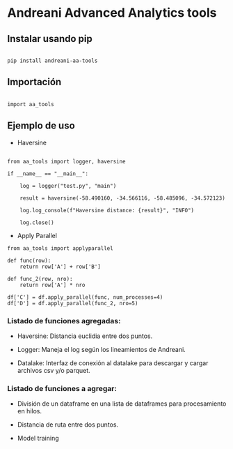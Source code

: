 # Andreani Advanced Analytics tools

## Instalar usando pip

```

pip install andreani-aa-tools

```

## Importación

```

import aa_tools

```

## Ejemplo de uso

- Haversine

```

from aa_tools import logger, haversine

if __name__ == "__main__":

    log = logger("test.py", "main")

    result = haversine(-58.490160, -34.566116, -58.485096, -34.572123)

    log.log_console(f"Haversine distance: {result}", "INFO")

    log.close()

```

- Apply Parallel

```
from aa_tools import applyparallel

def func(row):
    return row['A'] + row['B'] 

def func_2(row, nro):
    return row['A'] * nro

df['C'] = df.apply_parallel(func, num_processes=4)
df['D'] = df.apply_parallel(func_2, nro=5)

```

### Listado de funciones agregadas:

* Haversine: Distancia euclidia entre dos puntos.

* Logger: Maneja el log según los lineamientos de Andreani.

* Datalake: Interfaz de conexión al datalake para descargar y cargar archivos csv y/o parquet.


### Listado de funciones a agregar:

* División de un dataframe en una lista de dataframes para procesamiento en hilos.

* Distancia de ruta entre dos puntos.

* Model training
